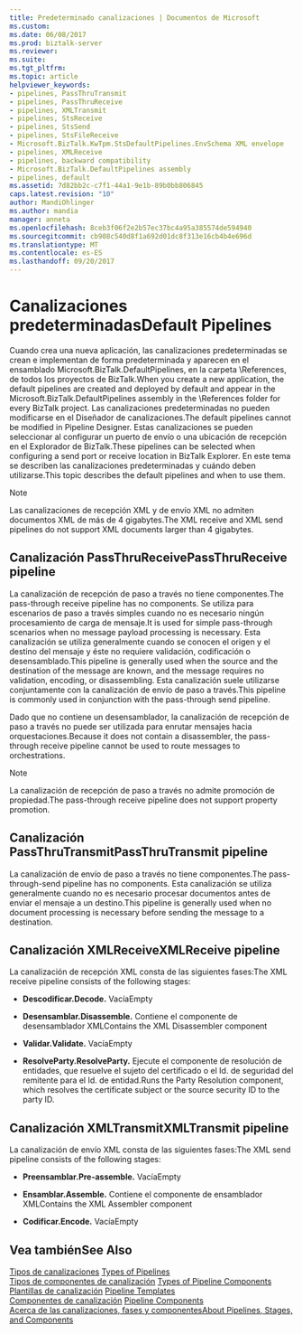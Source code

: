 ```yaml
---
title: Predeterminado canalizaciones | Documentos de Microsoft
ms.custom: 
ms.date: 06/08/2017
ms.prod: biztalk-server
ms.reviewer: 
ms.suite: 
ms.tgt_pltfrm: 
ms.topic: article
helpviewer_keywords:
- pipelines, PassThruTransmit
- pipelines, PassThruReceive
- pipelines, XMLTransmit
- pipelines, StsReceive
- pipelines, StsSend
- pipelines, StsFileReceive
- Microsoft.BizTalk.KwTpm.StsDefaultPipelines.EnvSchema XML envelope
- pipelines, XMLReceive
- pipelines, backward compatibility
- Microsoft.BizTalk.DefaultPipelines assembly
- pipelines, default
ms.assetid: 7d82bb2c-c7f1-44a1-9e1b-89b0bb806845
caps.latest.revision: "10"
author: MandiOhlinger
ms.author: mandia
manager: anneta
ms.openlocfilehash: 8ceb3f06f2e2b57ec37bc4a95a385574de594940
ms.sourcegitcommit: cb908c540d8f1a692d01dc8f313e16cb4b4e696d
ms.translationtype: MT
ms.contentlocale: es-ES
ms.lasthandoff: 09/20/2017
---
```

# <a name="default-pipelines"></a><span data-ttu-id="1a32f-102">Canalizaciones predeterminadas</span><span class="sxs-lookup"><span data-stu-id="1a32f-102">Default Pipelines</span></span>
<span data-ttu-id="1a32f-103">Cuando crea una nueva aplicación, las canalizaciones predeterminadas se crean e implementan de forma predeterminada y aparecen en el ensamblado Microsoft.BizTalk.DefaultPipelines, en la carpeta \References, de todos los proyectos de BizTalk.</span><span class="sxs-lookup"><span data-stu-id="1a32f-103">When you create a new application, the default pipelines are created and deployed by default and appear in the Microsoft.BizTalk.DefaultPipelines assembly in the \References folder for every BizTalk project.</span></span> <span data-ttu-id="1a32f-104">Las canalizaciones predeterminadas no pueden modificarse en el Diseñador de canalizaciones.</span><span class="sxs-lookup"><span data-stu-id="1a32f-104">The default pipelines cannot be modified in Pipeline Designer.</span></span> <span data-ttu-id="1a32f-105">Estas canalizaciones se pueden seleccionar al configurar un puerto de envío o una ubicación de recepción en el Explorador de BizTalk.</span><span class="sxs-lookup"><span data-stu-id="1a32f-105">These pipelines can be selected when configuring a send port or receive location in BizTalk Explorer.</span></span> <span data-ttu-id="1a32f-106">En este tema se describen  las canalizaciones predeterminadas y cuándo deben utilizarse.</span><span class="sxs-lookup"><span data-stu-id="1a32f-106">This topic describes the default pipelines and when to use them.</span></span>  
  
> [!NOTE]
>  <span data-ttu-id="1a32f-107">Las canalizaciones de recepción XML y de envío XML no admiten documentos XML de más de 4 gigabytes.</span><span class="sxs-lookup"><span data-stu-id="1a32f-107">The XML receive and XML send pipelines do not support XML documents larger than 4 gigabytes.</span></span>  
  
## <a name="passthrureceive-pipeline"></a><span data-ttu-id="1a32f-108">Canalización PassThruReceive</span><span class="sxs-lookup"><span data-stu-id="1a32f-108">PassThruReceive pipeline</span></span>  
 <span data-ttu-id="1a32f-109">La canalización de recepción de paso a través no tiene componentes.</span><span class="sxs-lookup"><span data-stu-id="1a32f-109">The pass-through receive pipeline has no components.</span></span> <span data-ttu-id="1a32f-110">Se utiliza para escenarios de paso a través simples cuando no es necesario ningún procesamiento de carga de mensaje.</span><span class="sxs-lookup"><span data-stu-id="1a32f-110">It is used for simple pass-through scenarios when no message payload processing is necessary.</span></span> <span data-ttu-id="1a32f-111">Esta canalización se utiliza generalmente cuando se conocen el origen y el destino del mensaje y éste no requiere validación, codificación o desensamblado.</span><span class="sxs-lookup"><span data-stu-id="1a32f-111">This pipeline is generally used when the source and the destination of the message are known, and the message requires no validation, encoding, or disassembling.</span></span> <span data-ttu-id="1a32f-112">Esta canalización suele utilizarse conjuntamente con la canalización de envío de paso a través.</span><span class="sxs-lookup"><span data-stu-id="1a32f-112">This pipeline is commonly used in conjunction with the pass-through send pipeline.</span></span>  
  
 <span data-ttu-id="1a32f-113">Dado que no contiene un desensamblador, la canalización de recepción de paso a través no puede ser utilizada para enrutar mensajes hacia orquestaciones.</span><span class="sxs-lookup"><span data-stu-id="1a32f-113">Because it does not contain a disassembler, the pass-through receive pipeline cannot be used to route messages to orchestrations.</span></span>  
  
> [!NOTE]
>  <span data-ttu-id="1a32f-114">La canalización de recepción de paso a través no admite promoción de propiedad.</span><span class="sxs-lookup"><span data-stu-id="1a32f-114">The pass-through receive pipeline does not support property promotion.</span></span>  
  
## <a name="passthrutransmit-pipeline"></a><span data-ttu-id="1a32f-115">Canalización PassThruTransmit</span><span class="sxs-lookup"><span data-stu-id="1a32f-115">PassThruTransmit pipeline</span></span>  
 <span data-ttu-id="1a32f-116">La canalización de envío de paso a través no tiene componentes.</span><span class="sxs-lookup"><span data-stu-id="1a32f-116">The pass-through-send pipeline has no components.</span></span> <span data-ttu-id="1a32f-117">Esta canalización se utiliza generalmente cuando no es necesario procesar documentos antes de enviar el mensaje a un destino.</span><span class="sxs-lookup"><span data-stu-id="1a32f-117">This pipeline is generally used when no document processing is necessary before sending the message to a destination.</span></span>  
  
## <a name="xmlreceive-pipeline"></a><span data-ttu-id="1a32f-118">Canalización XMLReceive</span><span class="sxs-lookup"><span data-stu-id="1a32f-118">XMLReceive pipeline</span></span>  
 <span data-ttu-id="1a32f-119">La canalización de recepción XML consta de las siguientes fases:</span><span class="sxs-lookup"><span data-stu-id="1a32f-119">The XML receive pipeline consists of the following stages:</span></span>  
  
-   <span data-ttu-id="1a32f-120">**Descodificar.**</span><span class="sxs-lookup"><span data-stu-id="1a32f-120">**Decode.**</span></span> <span data-ttu-id="1a32f-121">Vacía</span><span class="sxs-lookup"><span data-stu-id="1a32f-121">Empty</span></span>  
  
-   <span data-ttu-id="1a32f-122">**Desensamblar.**</span><span class="sxs-lookup"><span data-stu-id="1a32f-122">**Disassemble.**</span></span> <span data-ttu-id="1a32f-123">Contiene el componente de desensamblador XML</span><span class="sxs-lookup"><span data-stu-id="1a32f-123">Contains the XML Disassembler component</span></span>  
  
-   <span data-ttu-id="1a32f-124">**Validar.**</span><span class="sxs-lookup"><span data-stu-id="1a32f-124">**Validate.**</span></span> <span data-ttu-id="1a32f-125">Vacía</span><span class="sxs-lookup"><span data-stu-id="1a32f-125">Empty</span></span>  
  
-   <span data-ttu-id="1a32f-126">**ResolveParty.**</span><span class="sxs-lookup"><span data-stu-id="1a32f-126">**ResolveParty.**</span></span> <span data-ttu-id="1a32f-127">Ejecute el componente de resolución de entidades, que resuelve el sujeto del certificado o el Id. de seguridad del remitente para el Id. de entidad.</span><span class="sxs-lookup"><span data-stu-id="1a32f-127">Runs the Party Resolution component, which resolves the certificate subject or the source security ID to the party ID.</span></span>  
  
## <a name="xmltransmit-pipeline"></a><span data-ttu-id="1a32f-128">Canalización XMLTransmit</span><span class="sxs-lookup"><span data-stu-id="1a32f-128">XMLTransmit pipeline</span></span>  
 <span data-ttu-id="1a32f-129">La canalización de envío XML consta de las siguientes fases:</span><span class="sxs-lookup"><span data-stu-id="1a32f-129">The XML send pipeline consists of the following stages:</span></span>  
  
-   <span data-ttu-id="1a32f-130">**Preensamblar.**</span><span class="sxs-lookup"><span data-stu-id="1a32f-130">**Pre-assemble.**</span></span> <span data-ttu-id="1a32f-131">Vacía</span><span class="sxs-lookup"><span data-stu-id="1a32f-131">Empty</span></span>  
  
-   <span data-ttu-id="1a32f-132">**Ensamblar.**</span><span class="sxs-lookup"><span data-stu-id="1a32f-132">**Assemble.**</span></span> <span data-ttu-id="1a32f-133">Contiene el componente de ensamblador XML</span><span class="sxs-lookup"><span data-stu-id="1a32f-133">Contains the XML Assembler component</span></span>  
  
-   <span data-ttu-id="1a32f-134">**Codificar.**</span><span class="sxs-lookup"><span data-stu-id="1a32f-134">**Encode.**</span></span> <span data-ttu-id="1a32f-135">Vacía</span><span class="sxs-lookup"><span data-stu-id="1a32f-135">Empty</span></span>  
  
## <a name="see-also"></a><span data-ttu-id="1a32f-136">Vea también</span><span class="sxs-lookup"><span data-stu-id="1a32f-136">See Also</span></span>  
 <span data-ttu-id="1a32f-137">[Tipos de canalizaciones](../core/types-of-pipelines.md) </span><span class="sxs-lookup"><span data-stu-id="1a32f-137">[Types of Pipelines](../core/types-of-pipelines.md) </span></span>  
 <span data-ttu-id="1a32f-138">[Tipos de componentes de canalización](../core/types-of-pipeline-components.md) </span><span class="sxs-lookup"><span data-stu-id="1a32f-138">[Types of Pipeline Components](../core/types-of-pipeline-components.md) </span></span>  
 <span data-ttu-id="1a32f-139">[Plantillas de canalización](../core/pipeline-templates.md) </span><span class="sxs-lookup"><span data-stu-id="1a32f-139">[Pipeline Templates](../core/pipeline-templates.md) </span></span>  
 <span data-ttu-id="1a32f-140">[Componentes de canalización](../core/pipeline-components.md) </span><span class="sxs-lookup"><span data-stu-id="1a32f-140">[Pipeline Components](../core/pipeline-components.md) </span></span>  
 [<span data-ttu-id="1a32f-141">Acerca de las canalizaciones, fases y componentes</span><span class="sxs-lookup"><span data-stu-id="1a32f-141">About Pipelines, Stages, and Components</span></span>](../core/about-pipelines-stages-and-components.md)